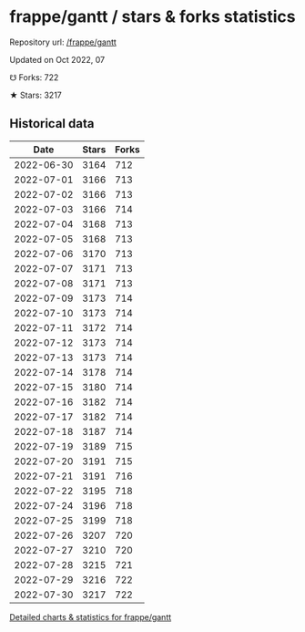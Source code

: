 # frappe/gantt / stars & forks statistics

Repository url: [/frappe/gantt](https://github.com/frappe/gantt)

Updated on Oct 2022, 07

☋ Forks: 722

★ Stars: 3217

## Historical data
| Date | Stars | Forks |
|------|-------|-------|
| 2022-06-30 | 3164 | 712 | 
| 2022-07-01 | 3166 | 713 | 
| 2022-07-02 | 3166 | 713 | 
| 2022-07-03 | 3166 | 714 | 
| 2022-07-04 | 3168 | 713 | 
| 2022-07-05 | 3168 | 713 | 
| 2022-07-06 | 3170 | 713 | 
| 2022-07-07 | 3171 | 713 | 
| 2022-07-08 | 3171 | 713 | 
| 2022-07-09 | 3173 | 714 | 
| 2022-07-10 | 3173 | 714 | 
| 2022-07-11 | 3172 | 714 | 
| 2022-07-12 | 3173 | 714 | 
| 2022-07-13 | 3173 | 714 | 
| 2022-07-14 | 3178 | 714 | 
| 2022-07-15 | 3180 | 714 | 
| 2022-07-16 | 3182 | 714 | 
| 2022-07-17 | 3182 | 714 | 
| 2022-07-18 | 3187 | 714 | 
| 2022-07-19 | 3189 | 715 | 
| 2022-07-20 | 3191 | 715 | 
| 2022-07-21 | 3191 | 716 | 
| 2022-07-22 | 3195 | 718 | 
| 2022-07-24 | 3196 | 718 | 
| 2022-07-25 | 3199 | 718 | 
| 2022-07-26 | 3207 | 720 | 
| 2022-07-27 | 3210 | 720 | 
| 2022-07-28 | 3215 | 721 | 
| 2022-07-29 | 3216 | 722 | 
| 2022-07-30 | 3217 | 722 | 


[Detailed charts & statistics for frappe/gantt](https://reviewgithub.com/rep/frappe/gantt)
